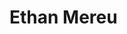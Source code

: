 <h1>Ethan Mereu</h1>

<a href="https://equalname1.github.io/Main%20Page/index.html" target="My page"></a>
